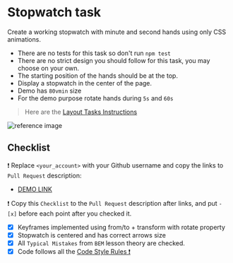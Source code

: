 # Stopwatch task

Create a working stopwatch with minute and second hands using only CSS animations.
- There are no tests for this task so don't run `npm test`
- There are no strict design you should follow for this task, you may choose on your own.
- The starting position of the hands should be at the top.
- Display a stopwatch in the center of the page.
- Demo has `80vmin` size
- For the demo purpose rotate hands during `5s` and `60s`

> Here are the [Layout Tasks Instructions](https://mate-academy.github.io/layout_task-guideline)

![reference image](reference.png)

## Checklist

❗️ Replace `<your_account>` with your Github username and copy the links to `Pull Request` description:
- [DEMO LINK](https://Laisens.github.io/layout_stop-watch/)

❗️ Copy this `Checklist` to the `Pull Request` description after links, and put `- [x]` before each point after you checked it.

- [x] Keyframes implemented using from/to + transform with rotate property
- [x] Stopwatch is centered and has correct arrows size
- [x] All `Typical Mistakes` from `BEM` lesson theory are checked.
- [x] Code follows all the [Code Style Rules ❗️](https://mate-academy.github.io/layout_task-guideline/html-css-code-style-rules)
